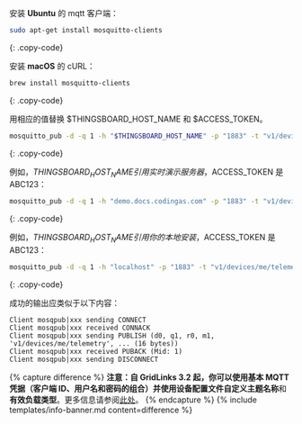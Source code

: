 安装 **Ubuntu** 的 mqtt 客户端：

```bash
sudo apt-get install mosquitto-clients
```
{: .copy-code}

安装 **macOS** 的 cURL：

```bash
brew install mosquitto-clients
```
{: .copy-code}


用相应的值替换 $THINGSBOARD_HOST_NAME 和 $ACCESS_TOKEN。

```bash
mosquitto_pub -d -q 1 -h "$THINGSBOARD_HOST_NAME" -p "1883" -t "v1/devices/me/telemetry" -u "$ACCESS_TOKEN" -m {"temperature":25}
```
{: .copy-code}

例如，$THINGSBOARD_HOST_NAME 引用实时演示服务器，$ACCESS_TOKEN 是 ABC123：

```bash
mosquitto_pub -d -q 1 -h "demo.docs.codingas.com" -p "1883" -t "v1/devices/me/telemetry" -u "ABC123" -m {"temperature":25}
```
{: .copy-code}

例如，$THINGSBOARD_HOST_NAME 引用你的本地安装，$ACCESS_TOKEN 是 ABC123：

```bash
mosquitto_pub -d -q 1 -h "localhost" -p "1883" -t "v1/devices/me/telemetry" -u "ABC123" -m {"temperature":25}
```
{: .copy-code}

成功的输出应类似于以下内容：

```text
Client mosqpub|xxx sending CONNECT
Client mosqpub|xxx received CONNACK
Client mosqpub|xxx sending PUBLISH (d0, q1, r0, m1, 'v1/devices/me/telemetry', ... (16 bytes))
Client mosqpub|xxx received PUBACK (Mid: 1)
Client mosqpub|xxx sending DISCONNECT
```

{% capture difference %}
**注意：**自 GridLinks 3.2 起，你可以使用基本 MQTT 凭据（客户端 ID、用户名和密码的组合）并使用设备配置文件自定义**主题名称**和**有效负载类型**。更多信息请参阅[此处](/docs/user-guide/device-profiles/#mqtt-transport-type)。
{% endcapture %}
{% include templates/info-banner.md content=difference %}